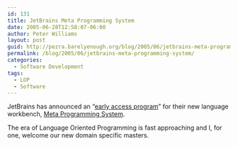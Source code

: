 ```yaml
---
id: 131
title: JetBrains Meta Programming System
date: 2005-06-28T12:58:07-06:00
author: Peter Williams
layout: post
guid: http://pezra.barelyenough.org/blog/2005/06/jetbrains-meta-programming-system/
permalink: /blog/2005/06/jetbrains-meta-programming-system/
categories:
  - Software Development
tags:
  - LOP
  - Software
---
```

JetBrains has announced an &#8220;[early access program](http://www.jetbrains.net/confluence/display/MPS)&#8221; for their new language workbench, [Meta Programming System](http://www.jetbrains.com/mps/).

The era of Language Oriented Programming is fast approaching and I, for one, welcome our new domain specific masters.